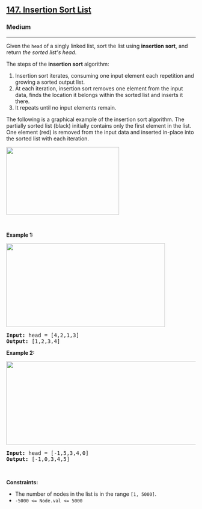 <h2><a href="https://leetcode.com/problems/sort-list/description/">147. Insertion Sort List</a></h2><h3>Medium</h3><hr><p>Given the <code>head</code> of a singly linked list, sort the list using <strong>insertion sort</strong>, and return <em>the sorted list&#39;s head</em>.</p>

<p>The steps of the <strong>insertion sort</strong> algorithm:</p>

<ol>
	<li>Insertion sort iterates, consuming one input element each repetition and growing a sorted output list.</li>
	<li>At each iteration, insertion sort removes one element from the input data, finds the location it belongs within the sorted list and inserts it there.</li>
	<li>It repeats until no input elements remain.</li>
</ol>

<p>The following is a graphical example of the insertion sort algorithm. The partially sorted list (black) initially contains only the first element in the list. One element (red) is removed from the input data and inserted in-place into the sorted list with each iteration.</p>
<img alt="" src="https://upload.wikimedia.org/wikipedia/commons/0/0f/Insertion-sort-example-300px.gif" style="height:180px; width:300px" />
<p>&nbsp;</p>
<p><strong class="example">Example 1:</strong></p>
<img alt="" src="https://assets.leetcode.com/uploads/2021/03/04/sort1linked-list.jpg" style="width: 422px; height: 222px;" />
<pre>
<strong>Input:</strong> head = [4,2,1,3]
<strong>Output:</strong> [1,2,3,4]
</pre>

<p><strong class="example">Example 2:</strong></p>
<img alt="" src="https://assets.leetcode.com/uploads/2021/03/04/sort2linked-list.jpg" style="width: 542px; height: 222px;" />
<pre>
<strong>Input:</strong> head = [-1,5,3,4,0]
<strong>Output:</strong> [-1,0,3,4,5]
</pre>

<p>&nbsp;</p>
<p><strong>Constraints:</strong></p>

<ul>
	<li>The number of nodes in the list is in the range <code>[1, 5000]</code>.</li>
	<li><code>-5000 &lt;= Node.val &lt;= 5000</code></li>
</ul>

